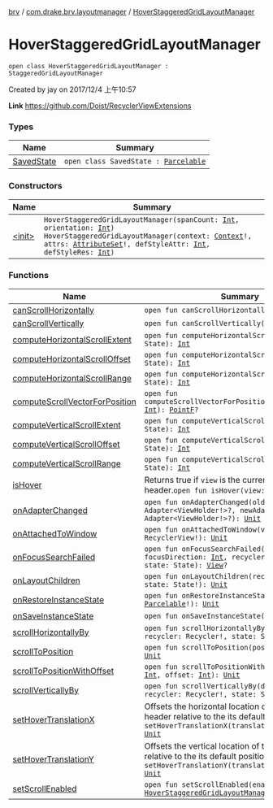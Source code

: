 [brv](../../index.md) / [com.drake.brv.layoutmanager](../index.md) / [HoverStaggeredGridLayoutManager](./index.md)

# HoverStaggeredGridLayoutManager

`open class HoverStaggeredGridLayoutManager : StaggeredGridLayoutManager`

Created by jay on 2017/12/4 上午10:57

**Link**
https://github.com/Doist/RecyclerViewExtensions

### Types

| Name | Summary |
|---|---|
| [SavedState](-saved-state/index.md) | `open class SavedState : `[`Parcelable`](https://developer.android.com/reference/android/os/Parcelable.html) |

### Constructors

| Name | Summary |
|---|---|
| [&lt;init&gt;](-init-.md) | `HoverStaggeredGridLayoutManager(spanCount: `[`Int`](https://kotlinlang.org/api/latest/jvm/stdlib/kotlin/-int/index.html)`, orientation: `[`Int`](https://kotlinlang.org/api/latest/jvm/stdlib/kotlin/-int/index.html)`)`<br>`HoverStaggeredGridLayoutManager(context: `[`Context`](https://developer.android.com/reference/android/content/Context.html)`!, attrs: `[`AttributeSet`](https://developer.android.com/reference/android/util/AttributeSet.html)`!, defStyleAttr: `[`Int`](https://kotlinlang.org/api/latest/jvm/stdlib/kotlin/-int/index.html)`, defStyleRes: `[`Int`](https://kotlinlang.org/api/latest/jvm/stdlib/kotlin/-int/index.html)`)` |

### Functions

| Name | Summary |
|---|---|
| [canScrollHorizontally](can-scroll-horizontally.md) | `open fun canScrollHorizontally(): `[`Boolean`](https://kotlinlang.org/api/latest/jvm/stdlib/kotlin/-boolean/index.html) |
| [canScrollVertically](can-scroll-vertically.md) | `open fun canScrollVertically(): `[`Boolean`](https://kotlinlang.org/api/latest/jvm/stdlib/kotlin/-boolean/index.html) |
| [computeHorizontalScrollExtent](compute-horizontal-scroll-extent.md) | `open fun computeHorizontalScrollExtent(state: State): `[`Int`](https://kotlinlang.org/api/latest/jvm/stdlib/kotlin/-int/index.html) |
| [computeHorizontalScrollOffset](compute-horizontal-scroll-offset.md) | `open fun computeHorizontalScrollOffset(state: State): `[`Int`](https://kotlinlang.org/api/latest/jvm/stdlib/kotlin/-int/index.html) |
| [computeHorizontalScrollRange](compute-horizontal-scroll-range.md) | `open fun computeHorizontalScrollRange(state: State): `[`Int`](https://kotlinlang.org/api/latest/jvm/stdlib/kotlin/-int/index.html) |
| [computeScrollVectorForPosition](compute-scroll-vector-for-position.md) | `open fun computeScrollVectorForPosition(targetPosition: `[`Int`](https://kotlinlang.org/api/latest/jvm/stdlib/kotlin/-int/index.html)`): `[`PointF`](https://developer.android.com/reference/android/graphics/PointF.html)`?` |
| [computeVerticalScrollExtent](compute-vertical-scroll-extent.md) | `open fun computeVerticalScrollExtent(state: State): `[`Int`](https://kotlinlang.org/api/latest/jvm/stdlib/kotlin/-int/index.html) |
| [computeVerticalScrollOffset](compute-vertical-scroll-offset.md) | `open fun computeVerticalScrollOffset(state: State): `[`Int`](https://kotlinlang.org/api/latest/jvm/stdlib/kotlin/-int/index.html) |
| [computeVerticalScrollRange](compute-vertical-scroll-range.md) | `open fun computeVerticalScrollRange(state: State): `[`Int`](https://kotlinlang.org/api/latest/jvm/stdlib/kotlin/-int/index.html) |
| [isHover](is-hover.md) | Returns true if `view` is the current hover header.`open fun isHover(view: `[`View`](https://developer.android.com/reference/android/view/View.html)`!): `[`Boolean`](https://kotlinlang.org/api/latest/jvm/stdlib/kotlin/-boolean/index.html) |
| [onAdapterChanged](on-adapter-changed.md) | `open fun onAdapterChanged(oldAdapter: Adapter<ViewHolder!>?, newAdapter: Adapter<ViewHolder!>?): `[`Unit`](https://kotlinlang.org/api/latest/jvm/stdlib/kotlin/-unit/index.html) |
| [onAttachedToWindow](on-attached-to-window.md) | `open fun onAttachedToWindow(view: RecyclerView!): `[`Unit`](https://kotlinlang.org/api/latest/jvm/stdlib/kotlin/-unit/index.html) |
| [onFocusSearchFailed](on-focus-search-failed.md) | `open fun onFocusSearchFailed(focused: `[`View`](https://developer.android.com/reference/android/view/View.html)`, focusDirection: `[`Int`](https://kotlinlang.org/api/latest/jvm/stdlib/kotlin/-int/index.html)`, recycler: Recycler, state: State): `[`View`](https://developer.android.com/reference/android/view/View.html)`?` |
| [onLayoutChildren](on-layout-children.md) | `open fun onLayoutChildren(recycler: Recycler!, state: State!): `[`Unit`](https://kotlinlang.org/api/latest/jvm/stdlib/kotlin/-unit/index.html) |
| [onRestoreInstanceState](on-restore-instance-state.md) | `open fun onRestoreInstanceState(state: `[`Parcelable`](https://developer.android.com/reference/android/os/Parcelable.html)`!): `[`Unit`](https://kotlinlang.org/api/latest/jvm/stdlib/kotlin/-unit/index.html) |
| [onSaveInstanceState](on-save-instance-state.md) | `open fun onSaveInstanceState(): `[`Parcelable`](https://developer.android.com/reference/android/os/Parcelable.html)`?` |
| [scrollHorizontallyBy](scroll-horizontally-by.md) | `open fun scrollHorizontallyBy(dx: `[`Int`](https://kotlinlang.org/api/latest/jvm/stdlib/kotlin/-int/index.html)`, recycler: Recycler!, state: State!): `[`Int`](https://kotlinlang.org/api/latest/jvm/stdlib/kotlin/-int/index.html) |
| [scrollToPosition](scroll-to-position.md) | `open fun scrollToPosition(position: `[`Int`](https://kotlinlang.org/api/latest/jvm/stdlib/kotlin/-int/index.html)`): `[`Unit`](https://kotlinlang.org/api/latest/jvm/stdlib/kotlin/-unit/index.html) |
| [scrollToPositionWithOffset](scroll-to-position-with-offset.md) | `open fun scrollToPositionWithOffset(position: `[`Int`](https://kotlinlang.org/api/latest/jvm/stdlib/kotlin/-int/index.html)`, offset: `[`Int`](https://kotlinlang.org/api/latest/jvm/stdlib/kotlin/-int/index.html)`): `[`Unit`](https://kotlinlang.org/api/latest/jvm/stdlib/kotlin/-unit/index.html) |
| [scrollVerticallyBy](scroll-vertically-by.md) | `open fun scrollVerticallyBy(dy: `[`Int`](https://kotlinlang.org/api/latest/jvm/stdlib/kotlin/-int/index.html)`, recycler: Recycler!, state: State!): `[`Int`](https://kotlinlang.org/api/latest/jvm/stdlib/kotlin/-int/index.html) |
| [setHoverTranslationX](set-hover-translation-x.md) | Offsets the horizontal location of the hover header relative to the its default position.`open fun setHoverTranslationX(translationX: `[`Float`](https://kotlinlang.org/api/latest/jvm/stdlib/kotlin/-float/index.html)`): `[`Unit`](https://kotlinlang.org/api/latest/jvm/stdlib/kotlin/-unit/index.html) |
| [setHoverTranslationY](set-hover-translation-y.md) | Offsets the vertical location of the hover header relative to the its default position.`open fun setHoverTranslationY(translationY: `[`Float`](https://kotlinlang.org/api/latest/jvm/stdlib/kotlin/-float/index.html)`): `[`Unit`](https://kotlinlang.org/api/latest/jvm/stdlib/kotlin/-unit/index.html) |
| [setScrollEnabled](set-scroll-enabled.md) | `open fun setScrollEnabled(enabled: `[`Boolean`](https://kotlinlang.org/api/latest/jvm/stdlib/kotlin/-boolean/index.html)`): `[`HoverStaggeredGridLayoutManager`](./index.md)`!` |
